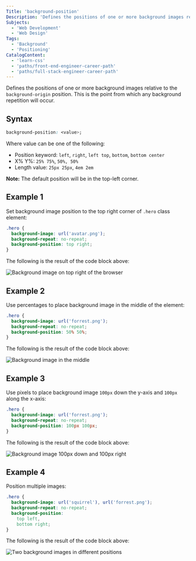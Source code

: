 ```yaml
---
Title: 'background-position'
Description: 'Defines the positions of one or more background images relative to the background-origin position. This is the point from which any background repetition will occur.'
Subjects:
  - 'Web Development'
  - 'Web Design'
Tags:
  - 'Background'
  - 'Positioning'
CatalogContent:
  - 'learn-css'
  - 'paths/front-end-engineer-career-path'
  - 'paths/full-stack-engineer-career-path'
---
```


Defines the positions of one or more background images relative to the `background-origin` position. This is the point from which any background repetition will occur.

## Syntax

```css
background-position: <value>;
```

Where value can be one of the following:

- Position keyword: `left`, `right`, `left top`, `bottom`, `bottom center`
- X% Y%: `25% 75%`, `50%, 50%`
- Length value: `25px 25px`, `4em 2em`

**Note:** The default position will be in the top-left corner.

## Example 1

Set background image position to the top right corner of `.hero` class element:

```css
.hero {
  background-image: url('avatar.png');
  background-repeat: no-repeat;
  background-position: top right;
}
```

The following is the result of the code block above:

![Background image on top right of the browser](https://raw.githubusercontent.com/Codecademy/docs/main/media/background-position-example-1.png)

## Example 2

Use percentages to place background image in the middle of the element:

```css
.hero {
  background-image: url('forrest.png');
  background-repeat: no-repeat;
  background-position: 50% 50%;
}
```

The following is the result of the code block above:

![Background image in the middle](https://raw.githubusercontent.com/Codecademy/docs/main/media/background-position-example-2.png)

## Example 3

Use pixels to place background image `100px` down the y-axis and `100px` along the x-axis:

```css
.hero {
  background-image: url('forrest.png');
  background-repeat: no-repeat;
  background-position: 100px 100px;
}
```

The following is the result of the code block above:

![Background image 100px down and 100px right](https://raw.githubusercontent.com/Codecademy/docs/main/media/background-position-example-3.png)

## Example 4

Position multiple images:

```css
.hero {
  background-image: url('squirrel'), url('forrest.png');
  background-repeat: no-repeat;
  background-position:
    top left,
    bottom right;
}
```

The following is the result of the code block above:

![Two background images in different positions](https://raw.githubusercontent.com/Codecademy/docs/main/media/background-position-example-4.png)
